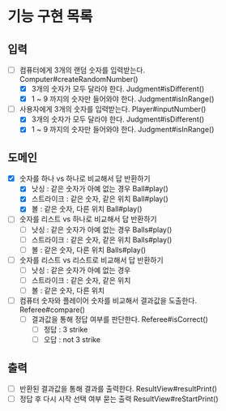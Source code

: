 # 기능 구현 목록

## 입력
- [ ] 컴퓨터에게 3개의 랜덤 숫자를 입력받는다.  Computer#createRandomNumber()
  - [x] 3개의 숫자가 모두 달라야 한다.  Judgment#isDifferent()
  - [x] 1 ~ 9 까지의 숫자만 들어와야 한다.  Judgment#isInRange()
- [ ] 사용자에게 3개의 숫자를 입력받는다.  Player#inputNumber()
  - [x] 3개의 숫자가 모두 달라야 한다.  Judgment#isDifferent()
  - [x] 1 ~ 9 까지의 숫자만 들어와야 한다.  Judgment#isInRange()
  
## 도메인
- [x] 숫자를 하나 vs 하나로 비교해서 답 반환하기
  - [x] 낫싱 : 같은 숫자가 아예 없는 경우  Ball#play()
  - [x] 스트라이크 : 같은 숫자, 같은 위치  Ball#play()
  - [x] 볼 : 같은 숫자, 다른 위치  Ball#play()
- [ ] 숫자를 리스트 vs 하나로 비교해서 답 반환하기
  - [ ] 낫싱 : 같은 숫자가 아예 없는 경우  Balls#play()
  - [ ] 스트라이크 : 같은 숫자, 같은 위치  Balls#play()
  - [ ] 볼 : 같은 숫자, 다른 위치  Balls#play()
- [ ] 숫자를 리스트 vs 리스트로 비교해서 답 반환하기
  - [ ] 낫싱 : 같은 숫자가 아예 없는 경우  
  - [ ] 스트라이크 : 같은 숫자, 같은 위치  
  - [ ] 볼 : 같은 숫자, 다른 위치  
- [ ] 컴퓨터 숫자와 플레이어 숫자를 비교해서 결과값을 도출한다.  Referee#compare()
  - [ ] 결과값을 통해 정답 여부를 판단한다.  Referee#isCorrect()
    - [ ] 정답 : 3 strike  
    - [ ] 오답 : not 3 strike

## 출력
- [ ] 반환된 결과값을 통해 결과를 출력한다.  ResultView#resultPrint()
- [ ] 정답 후 다시 시작 선택 여부 묻는 출력  ResultView#reStartPrint()